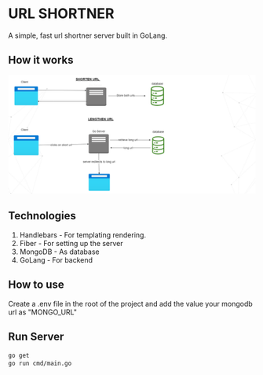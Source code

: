 # URL SHORTNER

A simple, fast url shortner server built in GoLang.

## How it works

<img src="./how-it-works.png">

## Technologies

1. Handlebars - For templating rendering.
2. Fiber - For setting up the server
3. MongoDB - As database
4. GoLang - For backend

## How to use

Create a .env file in the root of the project and add the value your mongodb url as "MONGO_URL"

## Run Server

    go get
    go run cmd/main.go
